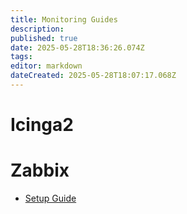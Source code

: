```yaml
---
title: Monitoring Guides
description: 
published: true
date: 2025-05-28T18:36:26.074Z
tags: 
editor: markdown
dateCreated: 2025-05-28T18:07:17.068Z
---
```


# Icinga2

# Zabbix

- [Setup Guide](/monitoring/zabbix-setup)
